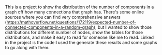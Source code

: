 This is a project to show the distribution of the number of components in a graph off how many connections that graph has.
There's some online sources where you can find very comprehensive answers (https://mathoverflow.net/questions/172119/expected-number-of-connected-components-in-a-random-graph), but I wanted to show those distributions for different number of nodes, show the tables for those distributions, and make it easy to read for someone like me to read.
Linked in the project is the code I used the generate these results and some graphs to go along with them.
